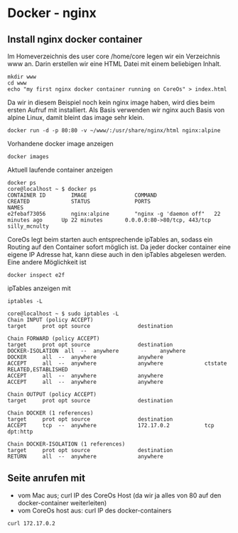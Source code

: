 # Docker - nginx 

## Install nginx docker container
Im Homeverzeichnis des user core /home/core legen wir ein Verzeichnis www an. Darin erstellen wir eine HTML Datei mit einem beliebigen Inhalt.

```
mkdir www
cd www
echo "my first nginx docker container running on CoreOs" > index.html 
```

Da wir in diesem Beispiel noch kein nginx image haben, wird dies beim ersten Aufruf mit installiert.
Als Basis verwenden wir nginx auch Basis von alpine Linux, damit bleint das image sehr klein.
```
docker run -d -p 80:80 -v ~/www/:/usr/share/nginx/html nginx:alpine
```

Vorhandene docker image anzeigen
```
docker images 
```

Aktuell laufende container anzeigen 
```
docker ps
core@localhost ~ $ docker ps
CONTAINER ID        IMAGE               COMMAND                  CREATED             STATUS              PORTS                         NAMES
e2febaf73056        nginx:alpine        "nginx -g 'daemon off"   22 minutes ago      Up 22 minutes       0.0.0.0:80->80/tcp, 443/tcp   silly_mcnulty

```

CoreOs legt beim starten auch entsprechende ipTables an, sodass ein Routing auf den Container sofort möglich ist. Da jeder docker container eine eigene IP Adresse hat, kann diese auch in den ipTables abgelesen werden. Eine andere Möglichkeit ist
```
docker inspect e2f
```

ipTables anzeigen mit 
```
iptables -L 

core@localhost ~ $ sudo iptables -L
Chain INPUT (policy ACCEPT)
target     prot opt source               destination         

Chain FORWARD (policy ACCEPT)
target     prot opt source               destination         
DOCKER-ISOLATION  all  --  anywhere             anywhere            
DOCKER     all  --  anywhere             anywhere            
ACCEPT     all  --  anywhere             anywhere             ctstate RELATED,ESTABLISHED
ACCEPT     all  --  anywhere             anywhere            
ACCEPT     all  --  anywhere             anywhere            

Chain OUTPUT (policy ACCEPT)
target     prot opt source               destination         

Chain DOCKER (1 references)
target     prot opt source               destination         
ACCEPT     tcp  --  anywhere             172.17.0.2           tcp dpt:http

Chain DOCKER-ISOLATION (1 references)
target     prot opt source               destination         
RETURN     all  --  anywhere             anywhere  
```

## Seite anrufen mit 
- vom Mac aus; curl IP des CoreOs Host (da wir ja alles von 80 auf den docker-container weiterleiten)
- vom CoreOs host aus: curl IP des docker-containers
```
curl 172.17.0.2
```
